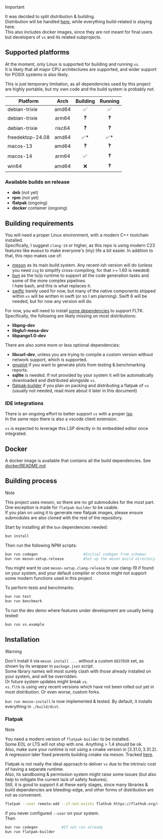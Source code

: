 > [!IMPORTANT]  
> It was decided to split distribution & building.  
> Distribution will be handled [here](https://github.com/lazy-eggplant/vs.autobuilds), while everything build-related is staying here.  
> This also includes docker images, since they are not meant for final users but developers of `vs` and its related subprojects.

## Supported platforms

At the moment, only Linux is supported for building and running `vs`.  
It is likely that all major CPU architectures are supported, and wider support for POSIX systems is also likely.

This is just temporary limitation, as all dependencies used by this project are highly portable, but my own code and the build system is probably not.

| **Platform**     | **Arch** | **Building** | **Running** |
| ---------------- | :------: | :----------: | :---------: |
| debian-trixie    |  amd64   |      ✅      |     ✅      |
| debian-trixie    |  arm64   |      ❓      |     ❓      |
| debian-trixie    |  risc64  |      ❓      |     ❓      |
| freedektop-24.08 |  amd64   |     ✅\*     |    ✅\*     |
| macos-13         |  amd64   |      ❓      |     ❓      |
| macos-14         |  arm64   |      ✅      |     ❓      |
| win64            |  amd64   |      ❌      |     ❓      |

### Available builds on release

- **deb** (not yet)
- **rpm** (not yet)
- **flatpak** (ongoing)
- **docker** container (ongoing)

## Building requirements

You will need a proper Linux environment, with a modern C++ toolchain installed.  
Specifically, I suggest `clang-19` or higher, as this repo is using modern C23 features like `#embed` to make everyone's (my) life a bit easier.
In addition to that, this repo makes use of:

- [meson](https://mesonbuild.com/) as its main build system. Any recent-ish version will do (unless you need `zig` to simplify cross-compiling; for that >= 1.60 is needed)
- [bun](https://bun.sh/) as the ts/js runtime to support all the code generation tasks and some of the more complex pipelines.  
   I hate bash, and this is what replaces it.
- [swiftc](https://www.swift.org/documentation/swift-compiler/) barely used for now, but many of the native components shipped within `vs` will be written in swift (or so I am planning). Swift 6 will be needed, but for now any version will do.

For now, you will need to install [some dependencies](https://github.com/fltk/fltk/blob/master/README.Unix.txt) to support FLTK.  
Specifically, the following are likely missing on most distributions:

- **libpng-dev**
- **libglu1-mesa-dev**
- **libpango1.0-dev**

There are also some more or less optional dependencies:

- **libcurl-dev**, unless you are trying to compile a custom version without network support, which is supported.
- [gnuplot](http://www.gnuplot.info/) if you want to generate plots from testing & benchmarking reports.
- **sqlite** is needed. If not provided by your system it will be automatically downloaded and distributed alongside `vs`.
- [flatpak-builder](https://docs.flatpak.org/en/latest/flatpak-builder.html) if you plan on packing and distributing a flatpak of `vs` (usually not needed, read more about it later in this document)

### IDE integrations

There is an ongoing effort to better support `vs` with a proper [lsp](https://github.com/lazy-eggplant/vs.lsp).  
In the same repo there is also a vscode client extension.

`vs` is expected to leverage this LSP directly in its embedded editor once integrated.

## Docker

A docker image is available that contains all the build dependencies. See
[docker/README.md](../docker/README.md)

## Building process

> [!NOTE]  
> This project uses meson, so there are no git submodules for the most part.
> One exception is made for `flatpak-builder` to be usable.  
> If you plan on using it to generate new flatpak images, please ensure submodules are also cloned with the rest of the repository.

Start by installing all the `bun` dependencies needed:

```bash
bun install
```

Then run the following NPM scripts:

```bash
bun run codegen                     #Initial codegen from schemas
bun run meson-setup.release         #Set up the meson build directory.
```

You might want to use `meson-setup.clang-release` to use clang-19 if found on your system, and your default compiler or choice might not support some modern functions used in this project.

To perform tests and benchmarks:

```bash
bun run test
bun run benchmark
```

To run the dev demo where features under development are usually being tested:

```bash
bun run vs.example
```

## Installation

> [!WARNING]  
> Don't install it via `meson install ...` without a custom `DESTDIR` set, as shown by its wrapper in `package.json` script.  
> Some library names will most surely clash with those already installed on your system, and will be overridden.  
> Or future system updates might break `vs`.  
> `vs.fltk` is using very recent versions which have not been rolled out yet in most distribution. Or even worse, custom forks.

`bun run meson-install` is now implemented & tested. By default, it installs everything in `./build/dist`.

### Flatpak

> [!NOTE]  
> You need a modern version of `flatpak-builder` to be installed.  
> Some EOL or LTS will not ship with one. Anything > 1.4 should be ok.  
> Also, make sure your runtime is not using a cmake version in $[3.31.0,3.31.2)$.  
> A regression later fixed prevents building cmake via meson. Tracked [here](https://github.com/KaruroChori/vs-fltk/issues/46).

Flatpak is not really the ideal approach to deliver `vs` due to the intrinsic cost of having a separate runtime.  
Also, its sandboxing & permission system might raise some issues (but also help to mitigate the current lack of safety features).  
Still, it is good to support it at these early stages, since many libraries & build dependencies are bleeding-edge, and other forms of distribution are not as convenient.

```sh
flatpak --user remote-add --if-not-exists flathub https://flathub.org/repo/flathub.flatpakrepo
```

if you never configured `--user` on your system.  
Then

```sh
bun run codegen           #If not run already
bun run flatpak-builder
```
